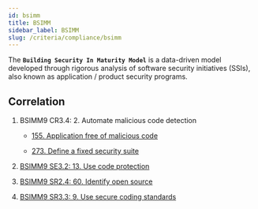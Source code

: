 ```yaml
---
id: bsimm
title: BSIMM
sidebar_label: BSIMM
slug: /criteria/compliance/bsimm
---
```


The **`Building Security In Maturity Model`**
is a data-driven model developed
through rigorous analysis
of software security initiatives (SSIs),
also known as
application / product security programs.

## Correlation

1. BSIMM9 CR3.4: 2. Automate malicious code detection

    - [155. Application free of malicious code](/criteria/requirements/155)

    - [273. Define a fixed security suite](/criteria/requirements/273)

2. [BSIMM9 SE3.2: 13. Use code protection](/criteria/requirements/159)

3. [BSIMM9 SR2.4: 60. Identify open source](/criteria/requirements/262)

4. [BSIMM9 SR3.3: 9. Use secure coding standards](/criteria/requirements/062)

